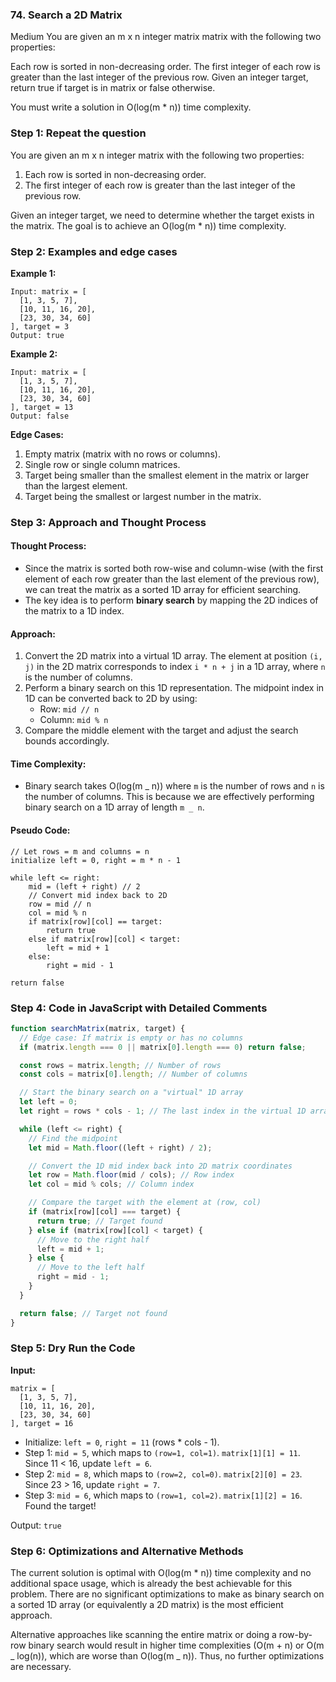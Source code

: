 ### 74. Search a 2D Matrix

Medium
You are given an m x n integer matrix matrix with the following two properties:

Each row is sorted in non-decreasing order.
The first integer of each row is greater than the last integer of the previous row.
Given an integer target, return true if target is in matrix or false otherwise.

You must write a solution in O(log(m \* n)) time complexity.

### Step 1: Repeat the question

You are given an m x n integer matrix with the following two properties:

1. Each row is sorted in non-decreasing order.
2. The first integer of each row is greater than the last integer of the previous row.

Given an integer target, we need to determine whether the target exists in the matrix. The goal is to achieve an O(log(m \* n)) time complexity.

### Step 2: Examples and edge cases

**Example 1:**

```
Input: matrix = [
  [1, 3, 5, 7],
  [10, 11, 16, 20],
  [23, 30, 34, 60]
], target = 3
Output: true
```

**Example 2:**

```
Input: matrix = [
  [1, 3, 5, 7],
  [10, 11, 16, 20],
  [23, 30, 34, 60]
], target = 13
Output: false
```

**Edge Cases:**

1. Empty matrix (matrix with no rows or columns).
2. Single row or single column matrices.
3. Target being smaller than the smallest element in the matrix or larger than the largest element.
4. Target being the smallest or largest number in the matrix.

### Step 3: Approach and Thought Process

#### Thought Process:

- Since the matrix is sorted both row-wise and column-wise (with the first element of each row greater than the last element of the previous row), we can treat the matrix as a sorted 1D array for efficient searching.
- The key idea is to perform **binary search** by mapping the 2D indices of the matrix to a 1D index.

#### Approach:

1. Convert the 2D matrix into a virtual 1D array. The element at position `(i, j)` in the 2D matrix corresponds to index `i * n + j` in a 1D array, where `n` is the number of columns.
2. Perform a binary search on this 1D representation. The midpoint index in 1D can be converted back to 2D by using:
   - Row: `mid // n`
   - Column: `mid % n`
3. Compare the middle element with the target and adjust the search bounds accordingly.

#### Time Complexity:

- Binary search takes O(log(m _ n)) where `m` is the number of rows and `n` is the number of columns. This is because we are effectively performing binary search on a 1D array of length `m _ n`.

#### Pseudo Code:

```
// Let rows = m and columns = n
initialize left = 0, right = m * n - 1

while left <= right:
    mid = (left + right) // 2
    // Convert mid index back to 2D
    row = mid // n
    col = mid % n
    if matrix[row][col] == target:
        return true
    else if matrix[row][col] < target:
        left = mid + 1
    else:
        right = mid - 1

return false
```

### Step 4: Code in JavaScript with Detailed Comments

```javascript
function searchMatrix(matrix, target) {
  // Edge case: If matrix is empty or has no columns
  if (matrix.length === 0 || matrix[0].length === 0) return false;

  const rows = matrix.length; // Number of rows
  const cols = matrix[0].length; // Number of columns

  // Start the binary search on a "virtual" 1D array
  let left = 0;
  let right = rows * cols - 1; // The last index in the virtual 1D array

  while (left <= right) {
    // Find the midpoint
    let mid = Math.floor((left + right) / 2);

    // Convert the 1D mid index back into 2D matrix coordinates
    let row = Math.floor(mid / cols); // Row index
    let col = mid % cols; // Column index

    // Compare the target with the element at (row, col)
    if (matrix[row][col] === target) {
      return true; // Target found
    } else if (matrix[row][col] < target) {
      // Move to the right half
      left = mid + 1;
    } else {
      // Move to the left half
      right = mid - 1;
    }
  }

  return false; // Target not found
}
```

### Step 5: Dry Run the Code

**Input:**

```
matrix = [
  [1, 3, 5, 7],
  [10, 11, 16, 20],
  [23, 30, 34, 60]
], target = 16
```

- Initialize: `left = 0`, `right = 11` (rows \* cols - 1).
- Step 1: `mid = 5`, which maps to `(row=1, col=1)`. `matrix[1][1] = 11`. Since 11 < 16, update `left = 6`.
- Step 2: `mid = 8`, which maps to `(row=2, col=0)`. `matrix[2][0] = 23`. Since 23 > 16, update `right = 7`.
- Step 3: `mid = 6`, which maps to `(row=1, col=2)`. `matrix[1][2] = 16`. Found the target!

Output: `true`

### Step 6: Optimizations and Alternative Methods

The current solution is optimal with O(log(m \* n)) time complexity and no additional space usage, which is already the best achievable for this problem. There are no significant optimizations to make as binary search on a sorted 1D array (or equivalently a 2D matrix) is the most efficient approach.

Alternative approaches like scanning the entire matrix or doing a row-by-row binary search would result in higher time complexities (O(m + n) or O(m _ log(n)), which are worse than O(log(m _ n)). Thus, no further optimizations are necessary.
